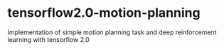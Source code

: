 # tensorflow2.0-motion-planning
Implementation of simple motion planning task and deep reinforcement learning with tensorflow 2.0
